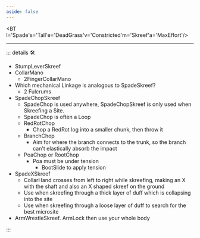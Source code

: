 ```yaml
---
aside: false
---
```

<BT l='Spade's='Tall'e='DeadGrass'v='Constricted'm='Skreef'a='MaxEffort'/>

---

<!-- =================================================== -->
<!-- =================================================== -->
<!-- =================================================== -->
<!-- =================================================== -->
<!-- =================================================== -->
::: details 🛠

- StumpLeverSkreef
- CollarMano
    - 2FingerCollarMano
- Which mechanical Linkage is analogous to SpadeSkreef?
    - 2 Fulcrums
- SpadeChopSkreef
    - SpadeChop is used anywhere, SpadeChopSkreef is only used when Skreefing a Site.
    - SpadeChop is often a Loop
    - RedRotChop
        - Chop a RedRot log into a smaller chunk, then throw it
    - BranchChop
        - Aim for where the branch connects to the trunk, so the branch can't elastically absorb the impact
    - PoaChop or RootChop
        - Poa must be under tension
            - BootSlide to apply tension
- SpadeXSkreef
    - CollarHand crosses from left to right while skreefing, making an X with the shaft and also an X shaped skreef on the ground
    - Use when skreefing through a thick layer of duff which is collapsing into the site
    - Use when skreefing through a loose layer of duff to search for the best microsite
- ArmWrestleSkreef. ArmLock then use your whole body

:::
